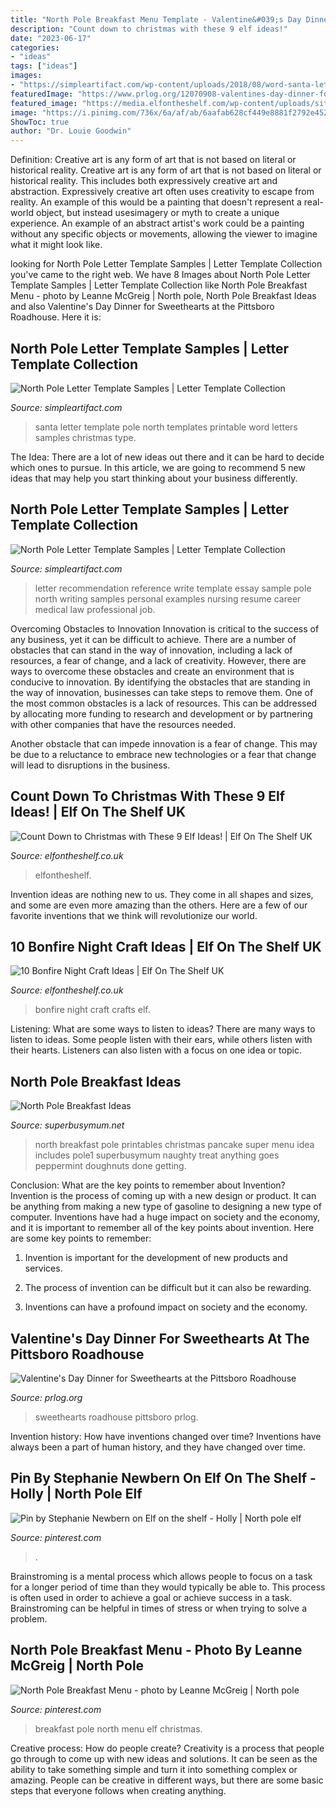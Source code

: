 ```yaml
---
title: "North Pole Breakfast Menu Template - Valentine&#039;s Day Dinner For Sweethearts At The Pittsboro Roadhouse"
description: "Count down to christmas with these 9 elf ideas!"
date: "2023-06-17"
categories:
- "ideas"
tags: ["ideas"]
images:
- "https://simpleartifact.com/wp-content/uploads/2018/08/word-santa-letter-template-acurnamedia-of-north-pole-letter-template.jpg"
featuredImage: "https://www.prlog.org/12070908-valentines-day-dinner-for-sweethearts-menu-2013.jpg"
featured_image: "https://media.elfontheshelf.com/wp-content/uploads/sites/8/2020/10/elf-ideas-countdown-calendar-blog_0.png"
image: "https://i.pinimg.com/736x/6a/af/ab/6aafab628cf449e8881f2792e452d2c4.jpg"
ShowToc: true
author: "Dr. Louie Goodwin"
---
```



Definition: Creative art is any form of art that is not based on literal or historical reality.
Creative art is any form of art that is not based on literal or historical reality. This includes both expressively creative art and abstraction. Expressively creative art often uses creativity to escape from reality. An example of this would be a painting that doesn't represent a real-world object, but instead usesimagery or myth to create a unique experience. An example of an abstract artist's work could be a painting without any specific objects or movements, allowing the viewer to imagine what it might look like.

	

		
looking for North Pole Letter Template Samples | Letter Template Collection you've came to the right web. We have 8 Images about North Pole Letter Template Samples | Letter Template Collection like North Pole Breakfast Menu - photo by Leanne McGreig | North pole, North Pole Breakfast Ideas and also Valentine&#039;s Day Dinner for Sweethearts at the Pittsboro Roadhouse. Here it is:
		
    
## North Pole Letter Template Samples | Letter Template Collection

<img loading=lazy src="https://simpleartifact.com/wp-content/uploads/2018/08/word-santa-letter-template-acurnamedia-of-north-pole-letter-template.jpg" onerror="this.onerror=null;this.src='https://tse4.mm.bing.net/th?id=OIP.Muh6ZucZhzPIO1jjRfMqzQHaKg&amp;pid=15.1';" alt="North Pole Letter Template Samples | Letter Template Collection">

_Source: simpleartifact.com_

>santa letter template pole north templates printable word letters samples christmas type. 

	

The Idea:
There are a lot of new ideas out there and it can be hard to decide which ones to pursue. In this article, we are going to recommend 5 new ideas that may help you start thinking about your business differently.

    
## North Pole Letter Template Samples | Letter Template Collection

<img loading=lazy src="https://simpleartifact.com/wp-content/uploads/2018/08/send-a-letter-you-type-a-letter-send-it-to-han-mail-with-the-of-north-pole-letter-template.jpg" onerror="this.onerror=null;this.src='https://tse4.mm.bing.net/th?id=OIP.iXcljhu_7eueXI5_yryIjQHaJl&amp;pid=15.1';" alt="North Pole Letter Template Samples | Letter Template Collection">

_Source: simpleartifact.com_

>letter recommendation reference write template essay sample pole north writing samples personal examples nursing resume career medical law professional job. 

	

Overcoming Obstacles to Innovation
Innovation is critical to the success of any business, yet it can be difficult to achieve. There are a number of obstacles that can stand in the way of innovation, including a lack of resources, a fear of change, and a lack of creativity. However, there are ways to overcome these obstacles and create an environment that is conducive to innovation.
By identifying the obstacles that are standing in the way of innovation, businesses can take steps to remove them. One of the most common obstacles is a lack of resources. This can be addressed by allocating more funding to research and development or by partnering with other companies that have the resources needed.

Another obstacle that can impede innovation is a fear of change. This may be due to a reluctance to embrace new technologies or a fear that change will lead to disruptions in the business.

    
## Count Down To Christmas With These 9 Elf Ideas! | Elf On The Shelf UK

<img loading=lazy src="https://media.elfontheshelf.com/wp-content/uploads/sites/8/2020/10/elf-ideas-countdown-calendar-blog_0.png" onerror="this.onerror=null;this.src='https://tse2.mm.bing.net/th?id=OIP.0MIPhOD9MSLfSU1Ry6_ezQHaHa&amp;pid=15.1';" alt="Count Down to Christmas with These 9 Elf Ideas! | Elf On The Shelf UK">

_Source: elfontheshelf.co.uk_

>elfontheshelf. 

	

Invention ideas are nothing new to us. They come in all shapes and sizes, and some are even more amazing than the others. Here are a few of our favorite inventions that we think will revolutionize our world.

    
## 10 Bonfire Night Craft Ideas | Elf On The Shelf UK

<img loading=lazy src="https://media.elfontheshelf.com/wp-content/uploads/sites/8/2020/10/EOTS-Bonfire-Crafts.png" onerror="this.onerror=null;this.src='https://tse4.mm.bing.net/th?id=OIP.lDI87dnY2zwVd-G2jfZKmwHaHa&amp;pid=15.1';" alt="10 Bonfire Night Craft Ideas | Elf On The Shelf UK">

_Source: elfontheshelf.co.uk_

>bonfire night craft crafts elf. 

	

Listening: What are some ways to listen to ideas?
There are many ways to listen to ideas. Some people listen with their ears, while others listen with their hearts. Listeners can also listen with a focus on one idea or topic.

    
## North Pole Breakfast Ideas

<img loading=lazy src="https://superbusymum.net/wp-content/uploads/2014/11/north-pole1.jpg" onerror="this.onerror=null;this.src='https://tse2.mm.bing.net/th?id=OIP.HSPfz2KD88_yyd4HemLdmwHaFL&amp;pid=15.1';" alt="North Pole Breakfast Ideas">

_Source: superbusymum.net_

>north breakfast pole printables christmas pancake super menu idea includes pole1 superbusymum naughty treat anything goes peppermint doughnuts done getting. 

	

Conclusion: What are the key points to remember about Invention?
Invention is the process of coming up with a new design or product. It can be anything from making a new type of gasoline to designing a new type of computer. Inventions have had a huge impact on society and the economy, and it is important to remember all of the key points about invention. Here are some key points to remember:
1) Invention is important for the development of new products and services.

2) The process of invention can be difficult but it can also be rewarding.

3) Inventions can have a profound impact on society and the economy.

    
## Valentine&#039;s Day Dinner For Sweethearts At The Pittsboro Roadhouse

<img loading=lazy src="https://www.prlog.org/12070908-valentines-day-dinner-for-sweethearts-menu-2013.jpg" onerror="this.onerror=null;this.src='https://tse4.mm.bing.net/th?id=OIP.FJacGCmQSMVulJZzoxf4bAHaKA&amp;pid=15.1';" alt="Valentine&#039;s Day Dinner for Sweethearts at the Pittsboro Roadhouse">

_Source: prlog.org_

>sweethearts roadhouse pittsboro prlog. 

	

Invention history: How have inventions changed over time?
Inventions have always been a part of human history, and they have changed over time.

    
## Pin By Stephanie Newbern On Elf On The Shelf - Holly | North Pole Elf

<img loading=lazy src="https://i.pinimg.com/736x/6a/af/ab/6aafab628cf449e8881f2792e452d2c4.jpg" onerror="this.onerror=null;this.src='https://tse2.mm.bing.net/th?id=OIP.Zz35g3YP8oYhS-VgSgsmlwHaJb&amp;pid=15.1';" alt="Pin by Stephanie Newbern on Elf on the shelf - Holly | North pole elf">

_Source: pinterest.com_

>. 

	

Brainstroming is a mental process which allows people to focus on a task for a longer period of time than they would typically be able to. This process is often used in order to achieve a goal or achieve success in a task. Brainstroming can be helpful in times of stress or when trying to solve a problem.

    
## North Pole Breakfast Menu - Photo By Leanne McGreig | North Pole

<img loading=lazy src="https://i.pinimg.com/originals/30/0b/3e/300b3e81d3b960c3ad825975e62c6c10.jpg" onerror="this.onerror=null;this.src='https://tse4.mm.bing.net/th?id=OIP.TM-KktPvsjU-hP9m379TlwHaJ4&amp;pid=15.1';" alt="North Pole Breakfast Menu - photo by Leanne McGreig | North pole">

_Source: pinterest.com_

>breakfast pole north menu elf christmas. 

	

Creative process: How do people create?
Creativity is a process that people go through to come up with new ideas and solutions. It can be seen as the ability to take something simple and turn it into something complex or amazing. People can be creative in different ways, but there are some basic steps that everyone follows when creating anything.

